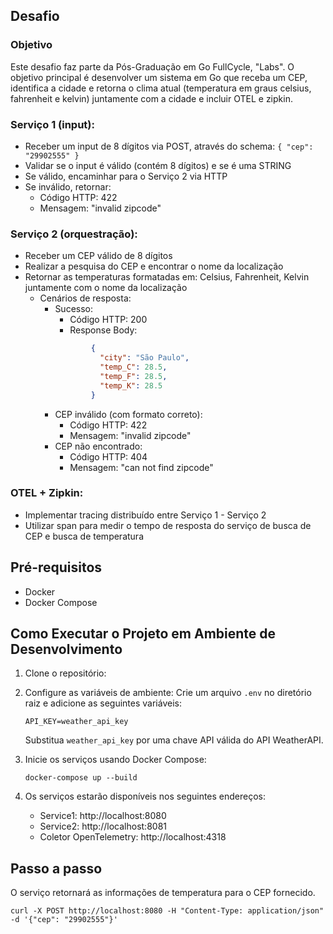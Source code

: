 ## Desafio

### Objetivo
Este desafio faz parte da Pós-Graduação em Go FullCycle, "Labs". O objetivo principal é desenvolver um sistema em Go que receba um CEP, identifica a cidade e retorna o clima atual (temperatura em graus
celsius, fahrenheit e kelvin) juntamente com a cidade e incluir OTEL e zipkin. 

### Serviço 1 (input):

- Receber um input de 8 dígitos via POST, através do schema: `{ "cep": "29902555" }`
- Validar se o input é válido (contém 8 dígitos) e se é uma STRING
- Se válido, encaminhar para o Serviço 2 via HTTP
- Se inválido, retornar:
	- Código HTTP: 422
	- Mensagem: "invalid zipcode"

### Serviço 2 (orquestração):

- Receber um CEP válido de 8 dígitos
- Realizar a pesquisa do CEP e encontrar o nome da localização
- Retornar as temperaturas formatadas em: Celsius, Fahrenheit, Kelvin juntamente com o nome da localização
	- Cenários de resposta:
		- Sucesso:
			- Código HTTP: 200
			- Response Body:
		  ``` json
				  {
					"city": "São Paulo",
					"temp_C": 28.5,
					"temp_F": 28.5,
					"temp_K": 28.5
				  }
		  ```
		- CEP inválido (com formato correto):
			- Código HTTP: 422
			- Mensagem: "invalid zipcode"
		- CEP não encontrado:
			- Código HTTP: 404
			- Mensagem: "can not find zipcode"

### OTEL + Zipkin:

- Implementar tracing distribuído entre Serviço 1 - Serviço 2
- Utilizar span para medir o tempo de resposta do serviço de busca de CEP e busca de temperatura

## Pré-requisitos

- Docker
- Docker Compose

## Como Executar o Projeto em Ambiente de Desenvolvimento

1. Clone o repositório:

2. Configure as variáveis de ambiente:
   Crie um arquivo `.env` no diretório raiz e adicione as seguintes variáveis:
   ```
   API_KEY=weather_api_key
   ```
   Substitua `weather_api_key` por uma chave API válida do API WeatherAPI.

3. Inicie os serviços usando Docker Compose:
   ```
   docker-compose up --build
   ```

4. Os serviços estarão disponíveis nos seguintes endereços:
	- Service1: http://localhost:8080
	- Service2: http://localhost:8081
	- Coletor OpenTelemetry: http://localhost:4318

## Passo a passo

O serviço retornará as informações de temperatura para o CEP fornecido.


```
curl -X POST http://localhost:8080 -H "Content-Type: application/json" -d '{"cep": "29902555"}'
```